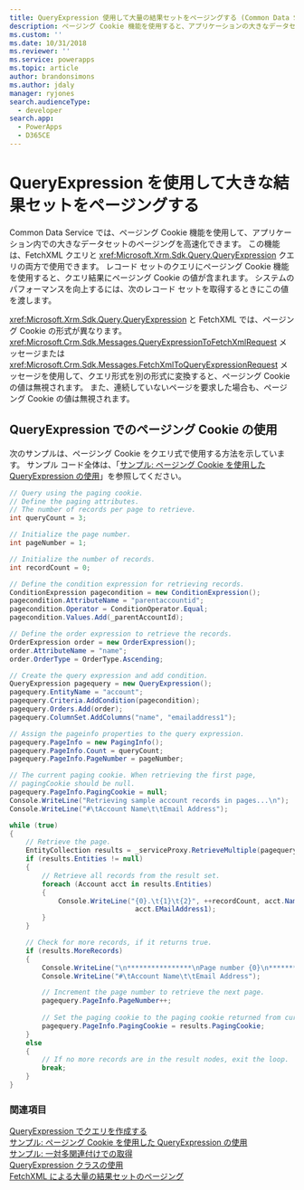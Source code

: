 ```yaml
---
title: QueryExpression 使用して大量の結果セットをページングする (Common Data Service) | Microsoft Docs
description: ページング Cookie 機能を使用すると、アプリケーションの大きなデータセットのページングを高速化できます。 この機能は、FetchXML クエリと QueryExpression クエリの両方で使用できます。
ms.custom: ''
ms.date: 10/31/2018
ms.reviewer: ''
ms.service: powerapps
ms.topic: article
author: brandonsimons
ms.author: jdaly
manager: ryjones
search.audienceType:
  - developer
search.app:
  - PowerApps
  - D365CE
---
```

# <a name="page-large-result-sets-with-queryexpression"></a>QueryExpression を使用して大きな結果セットをページングする

Common Data Service では、ページング Cookie 機能を使用して、アプリケーション内での大きなデータセットのページングを高速化できます。 この機能は、FetchXML クエリと <xref:Microsoft.Xrm.Sdk.Query.QueryExpression> クエリの両方で使用できます。 レコード セットのクエリにページング Cookie 機能を使用すると、クエリ結果にページング Cookie の値が含まれます。 システムのパフォーマンスを向上するには、次のレコード セットを取得するときにこの値を渡します。  
  
 <xref:Microsoft.Xrm.Sdk.Query.QueryExpression> と FetchXML では、ページング Cookie の形式が異なります。 <xref:Microsoft.Crm.Sdk.Messages.QueryExpressionToFetchXmlRequest> メッセージまたは<xref:Microsoft.Crm.Sdk.Messages.FetchXmlToQueryExpressionRequest> メッセージを使用して、クエリ形式を別の形式に変換すると、ページング Cookie の値は無視されます。 また、連続していないページを要求した場合も、ページング Cookie の値は無視されます。  
  
<a name="QueryExpression"></a>   
## <a name="using-a-paging-cookie-with-queryexpression"></a>QueryExpression でのページング Cookie の使用  
 次のサンプルは、ページング Cookie をクエリ式で使用する方法を示しています。 サンプル コード全体は、「[サンプル: ページング Cookie を使用した QueryExpression の使用](../org-service/samples/use-queryexpression-with-a-paging-cookie.md)」を参照してください。  
  
```csharp
// Query using the paging cookie.
// Define the paging attributes.
// The number of records per page to retrieve.
int queryCount = 3;

// Initialize the page number.
int pageNumber = 1;

// Initialize the number of records.
int recordCount = 0;

// Define the condition expression for retrieving records.
ConditionExpression pagecondition = new ConditionExpression();
pagecondition.AttributeName = "parentaccountid";
pagecondition.Operator = ConditionOperator.Equal;
pagecondition.Values.Add(_parentAccountId);

// Define the order expression to retrieve the records.
OrderExpression order = new OrderExpression();
order.AttributeName = "name";
order.OrderType = OrderType.Ascending;

// Create the query expression and add condition.
QueryExpression pagequery = new QueryExpression();
pagequery.EntityName = "account";
pagequery.Criteria.AddCondition(pagecondition);
pagequery.Orders.Add(order);
pagequery.ColumnSet.AddColumns("name", "emailaddress1");                   

// Assign the pageinfo properties to the query expression.
pagequery.PageInfo = new PagingInfo();
pagequery.PageInfo.Count = queryCount;
pagequery.PageInfo.PageNumber = pageNumber;

// The current paging cookie. When retrieving the first page, 
// pagingCookie should be null.
pagequery.PageInfo.PagingCookie = null;
Console.WriteLine("Retrieving sample account records in pages...\n");
Console.WriteLine("#\tAccount Name\t\tEmail Address"); 

while (true)
{
    // Retrieve the page.
    EntityCollection results = _serviceProxy.RetrieveMultiple(pagequery);
    if (results.Entities != null)
    {
        // Retrieve all records from the result set.
        foreach (Account acct in results.Entities)
        {
            Console.WriteLine("{0}.\t{1}\t{2}", ++recordCount, acct.Name,
                               acct.EMailAddress1);
        }
    }

    // Check for more records, if it returns true.
    if (results.MoreRecords)
    {
        Console.WriteLine("\n****************\nPage number {0}\n****************", pagequery.PageInfo.PageNumber);
        Console.WriteLine("#\tAccount Name\t\tEmail Address");

        // Increment the page number to retrieve the next page.
        pagequery.PageInfo.PageNumber++;
        
        // Set the paging cookie to the paging cookie returned from current results.
        pagequery.PageInfo.PagingCookie = results.PagingCookie;
    }
    else
    {
        // If no more records are in the result nodes, exit the loop.
        break;
    }
}
```

### <a name="see-also"></a>関連項目  
 [QueryExpression でクエリを作成する](build-queries-with-queryexpression.md)   
 [サンプル: ページング Cookie を使用した QueryExpression の使用](samples/use-queryexpression-with-a-paging-cookie.md)   
 [サンプル: 一対多関連付けでの取得](/dynamics365/customer-engagement/developer/retrieve-with-one-to-many-relationship)   
 [QueryExpression クラスの使用](use-queryexpression-class.md)   
 [FetchXML による大量の結果セットのページング](page-large-result-sets-with-fetchxml.md)